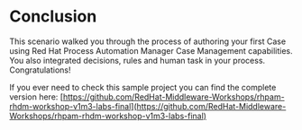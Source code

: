 # Conclusion

This scenario walked you through the process of authoring your first Case using Red Hat Process Automation Manager Case Management capabilities. You also integrated decisions, rules and human task in your process. Congratulations!

If you ever need to check this sample project you can find the complete version here: [https://github.com/RedHat-Middleware-Workshops/rhpam-rhdm-workshop-v1m3-labs-final](https://github.com/RedHat-Middleware-Workshops/rhpam-rhdm-workshop-v1m3-labs-final)
